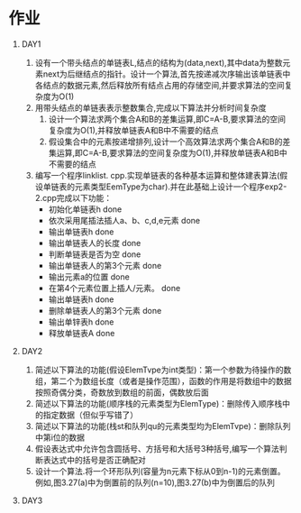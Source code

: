 # 作业

1. DAY1
   1. 设有一个带头结点的单链表L,结点的结构为(data,next),其中data为整数元素next为后继结点的指针。设计一个算法,首先按递减次序输出该单链表中各结点的数据元素,然后释放所有结点占用的存储空间,并要求算法的空间复杂度为O(1)
   2. 用带头结点的单链表表示整数集合,完成以下算法并分析时间复杂度
      1. 设计一个算法求两个集合A和B的差集运算,即C=A-B,要求算法的空间复杂度为O(1),并释放单链表A和B中不需要的结点
      2. 假设集合中的元素按递增排列,设计一个高效算法求两个集合A和B的差集运算,即C=A-B,要求算法的空间复杂度为O(1),并释放单链表A和B中不需要的结点
   3. 编写一个程序linklist. cpp.实现单链表的各种基本运算和整体建表算法(假设单链表的元素类型EemType为char).并在此基础上设计一个程序exp2-2.cpp完成以下功能：
      * 初始化单链表h  done
      * 依次采用尾插法插人a、b、c,d,e元素 done
      * 输出单链表h done
      * 输出单链表人的长度 done
      * 判断单链表是否为空 done
      * 输出单链表人的第3个元素 done
      * 输出元素a的位置 done
      * 在第4个元素位置上插人/元素。 done
      * 输出单链表h done
      * 删除单链表人的第3个元素 done
      * 输出单锌表h done
      * 释放单链表A done

2. DAY2
   1. 简述以下算法的功能(假设ElemTvpe为int类型)：第一个参数为待操作的数组，第二个为数组长度（或者是操作范围），函数的作用是将数组中的数据按照奇偶分类，奇数放到数组的前面，偶数放后面
   2. 简述以下算法的功能(顺序栈的元素类型为ElemType)：删除传入顺序栈中的指定数据（但似乎写错了）
   3. 简述以下算法的功能(栈st和队列qu的元素类型均为ElemTvpe)：删除队列中第i位的数据
   4. 假设表达式中允许包含圆括号、方括号和大括号3种括号,编写一个算法判断表达式中的括号是否正确配对
   5. 设计一个算法.将一个环形队列(容量为n元素下标从0到n-1)的元素倒置。例如,图3.27(a)中为倒置前的队列(n=10),图3.27(b)中为倒置后的队列

3. DAY3
